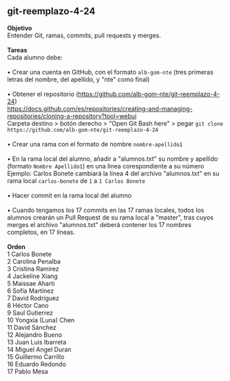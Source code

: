 git-reemplazo-4-24
------------------

**Objetivo**\
Entender Git, ramas, commits, pull requests y merges.\
\
**Tareas**\
Cada alumno debe:\
\
• Crear una cuenta en GitHub, con el formato `alb-gom-nte` (tres primeras letras del nombre, del apellido, y "nte" como final)\
\
• Obtener el repositorio (https://github.com/alb-gom-nte/git-reemplazo-4-24) \
https://docs.github.com/es/repositories/creating-and-managing-repositories/cloning-a-repository?tool=webui \
Carpeta destino > botón derecho > "Open Git Bash here" > pegar `git clone https://github.com/alb-gom-nte/git-reemplazo-4-24`\
\
• Crear una rama con el formato de nombre `nombre-apellido1`\
\
• En la rama local del alumno, añadir a "alumnos.txt" su nombre y apellido (formato `Nombre Apellido1`) en una línea corespondiente a su número\
Ejemplo: Carlos Bonete cambiará la línea 4 del archivo "alumnos.txt" en su rama local `carlos-bonete` de `1` a `1 Carlos Bonete`\
\
• Hacer commit en la rama local del alumno\
\
• Cuando tengamos los 17 commits en las 17 ramas locales, todos los alumnos crearán un Pull Request de su rama local a "master", tras cuyos merges el archivo "alumnos.txt" deberá contener los 17 nombres completos, en 17 líneas.\
\
**Orden**\
1	Carlos Bonete\
2	Carolina Penalba\
3	Cristina Ramirez\
4	Jackeline	Xiang\
5	Maissae	Aharti\
6	Sofía	Martínez\
7	David	Rodríguez\
8	Héctor Cano\
9	Saul Gutierrez\
10 Yongxia (Luna)	Chen\
11 David Sánchez\
12 Alejandro Bueno\
13 Juan Luis Ibarreta\
14 Miguel Angel Duran\
15 Guillermo Carrillo\
16 Eduardo Redondo\
17 Pablo Mesa
